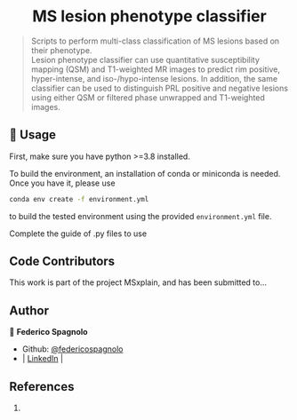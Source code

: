 <h1 align="center">MS lesion phenotype classifier </h1>

> Scripts to perform multi-class classification of MS lesions based on their phenotype.<br /> Lesion phenotype classifier can use quantitative susceptibility mapping (QSM) and T1-weighted MR images to predict rim positive, hyper-intense, and iso-/hypo-intense lesions. In addition, the same classifier can be used to distinguish PRL positive and negative lesions using either QSM or filtered phase unwrapped and T1-weighted images.

## 🚀 Usage

First, make sure you have python >=3.8 installed.

To build the environment, an installation of conda or miniconda is needed. Once you have it, please use
```sh
conda env create -f environment.yml
```
to build the tested environment using the provided `environment.yml` file. 

Complete the guide of .py files to use

## Code Contributors

This work is part of the project MSxplain, and has been submitted to...

## Author

👤 **Federico Spagnolo**

- Github: [@federicospagnolo](https://github.com/federicospagnolo)
- | [LinkedIn](https://www.linkedin.com/in/federico-spagnolo/) |

## References

1. 
